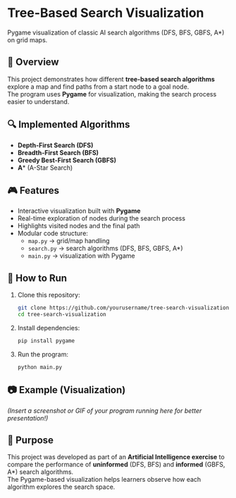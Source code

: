 # Tree-Based Search Visualization

Pygame visualization of classic AI search algorithms (DFS, BFS, GBFS, A*) on grid maps.

## 📌 Overview
This project demonstrates how different **tree-based search algorithms** explore a map and find paths from a start node to a goal node.  
The program uses **Pygame** for visualization, making the search process easier to understand.

## 🔍 Implemented Algorithms
- **Depth-First Search (DFS)**
- **Breadth-First Search (BFS)**
- **Greedy Best-First Search (GBFS)**
- **A*** (A-Star Search)

## 🎮 Features
- Interactive visualization built with **Pygame**
- Real-time exploration of nodes during the search process
- Highlights visited nodes and the final path
- Modular code structure:
  - `map.py` → grid/map handling
  - `search.py` → search algorithms (DFS, BFS, GBFS, A*)
  - `main.py` → visualization with Pygame

## 🚀 How to Run
1. Clone this repository:
   ```bash
   git clone https://github.com/yourusername/tree-search-visualization.git
   cd tree-search-visualization
   ```
2. Install dependencies:
   ```bash
   pip install pygame
   ```
3. Run the program:
   ```bash
   python main.py
   ```

## 📷 Example (Visualization)
*(Insert a screenshot or GIF of your program running here for better presentation!)*

## 🎯 Purpose
This project was developed as part of an **Artificial Intelligence exercise** to compare the performance of **uninformed** (DFS, BFS) and **informed** (GBFS, A*) search algorithms.  
The Pygame-based visualization helps learners observe how each algorithm explores the search space.
